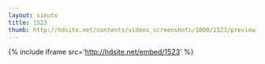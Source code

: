 ```yaml
---
layout: sieutv
title: 1523
thumb: http://hdsite.net/contents/videos_screenshots/1000/1523/preview_360p.mp4.jpg
---
```

{% include iframe src='http://hdsite.net/embed/1523' %}
 
